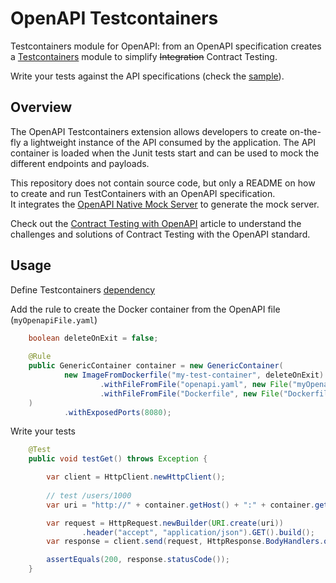 # OpenAPI Testcontainers

Testcontainers module for OpenAPI: from an OpenAPI specification creates a [Testcontainers](https://www.testcontainers.org/) module to simplify ~~Integration~~ Contract Testing.

Write your tests against the API specifications (check the [sample](https://github.com/gcatanese/openapi-testcontainers-demo)).

## Overview

The OpenAPI Testcontainers extension allows developers to create on-the-fly a lightweight instance of the API consumed by the application.
The API container is loaded when the Junit tests start and can be used to mock the different endpoints and payloads.

This repository does not contain source code, but only a README on how to create and run TestContainers with an OpenAPI specification.  
It integrates the [OpenAPI Native Mock Server](https://github.com/gcatanese/openapi-native-mock-server) to generate the mock server.

Check out the [Contract Testing with OpenAPI](https://medium.com/geekculture/contract-testing-with-openapi-42267098ddc7) article
to understand the challenges and solutions of Contract Testing with the OpenAPI standard.


## Usage

Define Testcontainers [dependency](https://www.testcontainers.org/#prerequisites) 

Add the rule to create the Docker container from the OpenAPI file (`myOpenapiFile.yaml`)  
```java
    boolean deleteOnExit = false;
    
    @Rule
    public GenericContainer container = new GenericContainer(
            new ImageFromDockerfile("my-test-container", deleteOnExit)
                    .withFileFromFile("openapi.yaml", new File("myOpenapiFile.yaml"))
                    .withFileFromFile("Dockerfile", new File("Dockerfile"))
    )
            .withExposedPorts(8080);

```
Write your tests
```java
    @Test
    public void testGet() throws Exception {

        var client = HttpClient.newHttpClient();
        
        // test /users/1000
        var uri = "http://" + container.getHost() + ":" + container.getFirstMappedPort() + "/users/1000";

        var request = HttpRequest.newBuilder(URI.create(uri))
                .header("accept", "application/json").GET().build();
        var response = client.send(request, HttpResponse.BodyHandlers.ofString());

        assertEquals(200, response.statusCode());
    }

```

